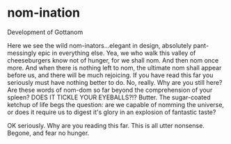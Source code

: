 nom-ination
===========

Development of Gottanom


Here we see the wild nom-inators...elegant in design, absolutely pant-messingly epic in everything else. Yea, we who walk this valley of cheeseburgers know not of hunger, for we shall nom. And then nom once more. And when there is nothing left to nom, the ultimate nom shall appear before us, and there will be much rejoicing. If you have read this far you seriously must have nothing better to do. No, really. Why are you still here? Are these words of nom-dom so far beyond the comprehension of your spleen? DOES IT TICKLE YOUR EYEBALLS?!? Butter. The sugar-coated ketchup of life begs the question: are we capable of nomming the universe, or does it require us to digest it's glory in an explosion of fantastic taste?

OK seriously. Why are you reading this far. This is all utter nonsense. Begone, and fear no hunger.
